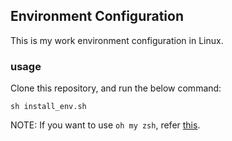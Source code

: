 ## Environment Configuration 

This is my work environment configuration in Linux.


### usage

Clone this repository, and run the below command:

```
sh install_env.sh
```

NOTE: If you want to use `oh my zsh`, refer [this](https://github.com/ohmyzsh/ohmyzsh).

